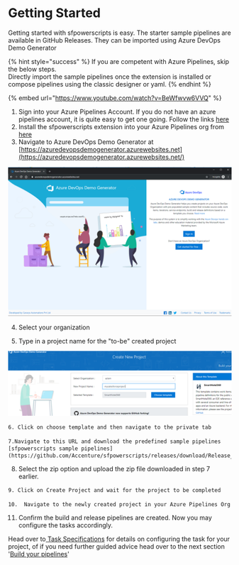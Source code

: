 # Getting Started

Getting started with sfpowerscripts is easy.  The starter sample pipelines are available in GitHub Releases. They can be imported using Azure DevOps Demo Generator

{% hint style="success" %}
If you are competent with Azure Pipelines, skip the below steps.   
Directly import the sample pipelines once the extension is installed or compose pipelines using the classic designer or yaml. 
{% endhint %}

{% embed url="https://www.youtube.com/watch?v=BeWfwvw6VVQ" %}

1. Sign into your Azure Pipelines Account. If you do not have an azure pipelines account, it is quite easy to get one going. Follow the links [here](https://azure.microsoft.com/en-au/services/devops/) 
2. Install the sfpowerscripts extension into your Azure Pipelines org from [here](https://marketplace.visualstudio.com/items?itemName=AzlamSalam.sfpowerscripts) 
3.  Navigate to Azure DevOps Demo Generator at [https://azuredevopsdemogenerator.azurewebsites.net](https://azuredevopsdemogenerator.azurewebsites.net/)

![](../.gitbook/assets/Azure%20Devops%20Demo%20generator.png)

  4. Select your organization

  5. Type in a project name for the "to-be" created project

![](../.gitbook/assets/create-new-project.png)

    6. Click on choose template and then navigate to the private tab

    7.Navigate to this URL and download the predefined sample pipelines  [sfpowerscripts sample pipelines](https://github.com/Accenture/sfpowerscripts/releases/download/Release_17/sfpowerscripts_sample_pipelines.zip)

   8. Select the zip option and upload the zip file downloaded in step 7 earlier.  

    9. Click on Create Project and wait for the project to be completed

    10.  Navigate to the newly created project in your Azure Pipelines Org

  11. Confirm the build and release pipelines are created. Now you may configure the tasks accordingly.

Head over to[ Task Specifications](task-specifications/) for details on configuring the task for your project, of if you need  further guided advice head over to the next section '[Build your pipelines](pipelines/)'  



